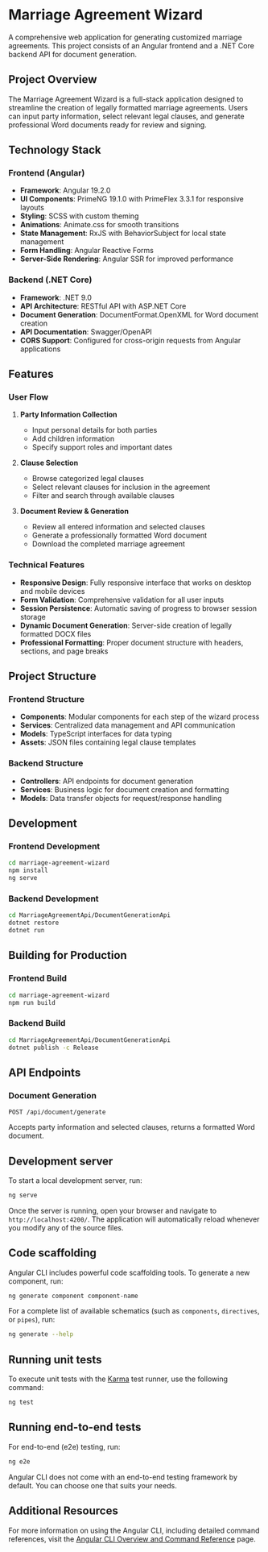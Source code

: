 # Marriage Agreement Wizard

A comprehensive web application for generating customized marriage agreements. This project consists of an Angular frontend and a .NET Core backend API for document generation.

## Project Overview

The Marriage Agreement Wizard is a full-stack application designed to streamline the creation of legally formatted marriage agreements. Users can input party information, select relevant legal clauses, and generate professional Word documents ready for review and signing.

## Technology Stack

### Frontend (Angular)
- **Framework**: Angular 19.2.0
- **UI Components**: PrimeNG 19.1.0 with PrimeFlex 3.3.1 for responsive layouts
- **Styling**: SCSS with custom theming
- **Animations**: Animate.css for smooth transitions
- **State Management**: RxJS with BehaviorSubject for local state management
- **Form Handling**: Angular Reactive Forms
- **Server-Side Rendering**: Angular SSR for improved performance

### Backend (.NET Core)
- **Framework**: .NET 9.0
- **API Architecture**: RESTful API with ASP.NET Core
- **Document Generation**: DocumentFormat.OpenXML for Word document creation
- **API Documentation**: Swagger/OpenAPI
- **CORS Support**: Configured for cross-origin requests from Angular applications

## Features

### User Flow
1. **Party Information Collection**
   - Input personal details for both parties
   - Add children information
   - Specify support roles and important dates

2. **Clause Selection**
   - Browse categorized legal clauses
   - Select relevant clauses for inclusion in the agreement
   - Filter and search through available clauses

3. **Document Review & Generation**
   - Review all entered information and selected clauses
   - Generate a professionally formatted Word document
   - Download the completed marriage agreement

### Technical Features
- **Responsive Design**: Fully responsive interface that works on desktop and mobile devices
- **Form Validation**: Comprehensive validation for all user inputs
- **Session Persistence**: Automatic saving of progress to browser session storage
- **Dynamic Document Generation**: Server-side creation of legally formatted DOCX files
- **Professional Formatting**: Proper document structure with headers, sections, and page breaks

## Project Structure

### Frontend Structure
- **Components**: Modular components for each step of the wizard process
- **Services**: Centralized data management and API communication
- **Models**: TypeScript interfaces for data typing
- **Assets**: JSON files containing legal clause templates

### Backend Structure
- **Controllers**: API endpoints for document generation
- **Services**: Business logic for document creation and formatting
- **Models**: Data transfer objects for request/response handling

## Development

### Frontend Development
```bash
cd marriage-agreement-wizard
npm install
ng serve
```

### Backend Development
```bash
cd MarriageAgreementApi/DocumentGenerationApi
dotnet restore
dotnet run
```

## Building for Production

### Frontend Build
```bash
cd marriage-agreement-wizard
npm run build
```

### Backend Build
```bash
cd MarriageAgreementApi/DocumentGenerationApi
dotnet publish -c Release
```

## API Endpoints

### Document Generation
```
POST /api/document/generate
```
Accepts party information and selected clauses, returns a formatted Word document.

## Development server

To start a local development server, run:

```bash
ng serve
```

Once the server is running, open your browser and navigate to `http://localhost:4200/`. The application will automatically reload whenever you modify any of the source files.

## Code scaffolding

Angular CLI includes powerful code scaffolding tools. To generate a new component, run:

```bash
ng generate component component-name
```

For a complete list of available schematics (such as `components`, `directives`, or `pipes`), run:

```bash
ng generate --help
```

## Running unit tests

To execute unit tests with the [Karma](https://karma-runner.github.io) test runner, use the following command:

```bash
ng test
```

## Running end-to-end tests

For end-to-end (e2e) testing, run:

```bash
ng e2e
```

Angular CLI does not come with an end-to-end testing framework by default. You can choose one that suits your needs.

## Additional Resources

For more information on using the Angular CLI, including detailed command references, visit the [Angular CLI Overview and Command Reference](https://angular.dev/tools/cli) page.

